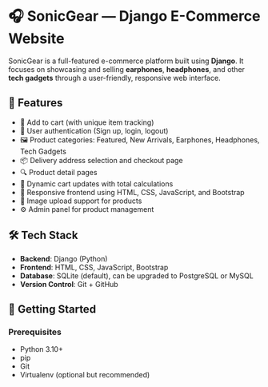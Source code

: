 # 🎧 SonicGear — Django E-Commerce Website

SonicGear is a full-featured e-commerce platform built using **Django**. It focuses on showcasing and selling **earphones**, **headphones**, and other **tech gadgets** through a user-friendly, responsive web interface.

## 🌟 Features

- 🛒 Add to cart (with unique item tracking)
- 🔐 User authentication (Sign up, login, logout)
- 🖼️ Product categories: Featured, New Arrivals, Earphones, Headphones, Tech Gadgets
- 📦 Delivery address selection and checkout page
- 🔍 Product detail pages
- 🧾 Dynamic cart updates with total calculations
- 🎨 Responsive frontend using HTML, CSS, JavaScript, and Bootstrap
- 💾 Image upload support for products
- ⚙️ Admin panel for product management

## 🛠️ Tech Stack

- **Backend**: Django (Python)
- **Frontend**: HTML, CSS, JavaScript, Bootstrap
- **Database**: SQLite (default), can be upgraded to PostgreSQL or MySQL
- **Version Control**: Git + GitHub

## 🏁 Getting Started

### Prerequisites

- Python 3.10+
- pip
- Git
- Virtualenv (optional but recommended)
